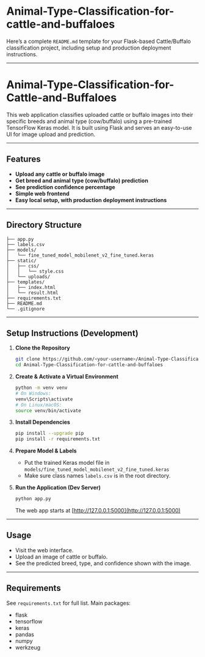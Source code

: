 # Animal-Type-Classification-for-cattle-and-buffaloes
Here’s a complete `README.md` template for your Flask-based Cattle/Buffalo classification project, including setup and production deployment instructions.

***

# Animal-Type-Classification-for-Cattle-and-Buffaloes

This web application classifies uploaded cattle or buffalo images into their specific breeds and animal type (cow/buffalo) using a pre-trained TensorFlow Keras model. It is built using Flask and serves an easy-to-use UI for image upload and prediction.

***

## Features

- **Upload any cattle or buffalo image**
- **Get breed and animal type (cow/buffalo) prediction**
- **See prediction confidence percentage**
- **Simple web frontend**
- **Easy local setup, with production deployment instructions**

***

## Directory Structure

```
├── app.py
├── labels.csv
├── models/
│   └── fine_tuned_model_mobilenet_v2_fine_tuned.keras
├── static/
│   ├── css/
│   │   └── style.css
│   └── uploads/
├── templates/
│   ├── index.html
│   └── result.html
├── requirements.txt
├── README.md
└── .gitignore
```

***

## Setup Instructions (Development)

1. **Clone the Repository**

   ```bash
   git clone https://github.com/<your-username>/Animal-Type-Classification-for-cattle-and-buffaloes.git
   cd Animal-Type-Classification-for-cattle-and-buffaloes
   ```

2. **Create & Activate a Virtual Environment**

   ```bash
   python -m venv venv
   # On Windows:
   venv\Scripts\activate
   # On Linux/macOS:
   source venv/bin/activate
   ```

3. **Install Dependencies**

   ```bash
   pip install --upgrade pip
   pip install -r requirements.txt
   ```

4. **Prepare Model & Labels**

   - Put the trained Keras model file in `models/fine_tuned_model_mobilenet_v2_fine_tuned.keras`
   - Make sure class names `labels.csv` is in the root directory.

5. **Run the Application (Dev Server)**

   ```bash
   python app.py
   ```
   The web app starts at [http://127.0.0.1:5000](http://127.0.0.1:5000)

***

## Usage

- Visit the web interface.
- Upload an image of cattle or buffalo.
- See the predicted breed, type, and confidence shown with the image.

***

## Requirements

See `requirements.txt` for full list. Main packages:
- flask
- tensorflow
- keras
- pandas
- numpy
- werkzeug
